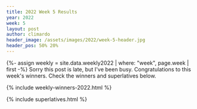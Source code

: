 ```yaml
---
title: 2022 Week 5 Results
year: 2022
week: 5
layout: post
author: climardo
header_image: /assets/images/2022/week-5-header.jpg
header_pos: 50% 20%
---
```

{%- assign weekly = site.data.weekly2022 | where: "week", page.week | first -%}
Sorry this post is late, but I've been busy. Congratulations to this week's winners. Check the winners and superlatives below.

{% include weekly-winners-2022.html %}

{% include superlatives.html %}
